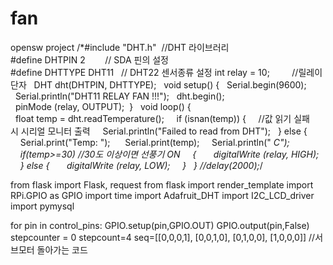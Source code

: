 # fan
opensw project
/*#include "DHT.h"  //DHT 라이브러리
 
#define DHTPIN 2        // SDA 핀의 설정
#define DHTTYPE DHT11   // DHT22 센서종류 설정
int relay = 10;         //릴레이단자
 
DHT dht(DHTPIN, DHTTYPE);
 
void setup() {
  Serial.begin(9600); 
  Serial.println("DHT11 RELAY FAN !!!");
  dht.begin();
  pinMode (relay, OUTPUT); 
}
 
void loop() {
  float temp = dht.readTemperature();
 
  if (isnan(temp)) {
    //값 읽기 실패시 시리얼 모니터 출력
    Serial.println("Failed to read from DHT");
  } else {
    Serial.print("Temp: "); 
    Serial.print(temp);
    Serial.println(" *C");
    
    if(temp>=30) //30도 이상이면 선풍기 ON
    {
      digitalWrite (relay, HIGH);
    } else {
      digitalWrite (relay, LOW);
    }
  }
//delay(2000);*/

from flask import Flask, request
from flask import render_template
import RPi.GPIO as GPIO
import time
import Adafruit_DHT
import I2C_LCD_driver
import pymysql

for pin in control_pins:
    GPIO.setup(pin,GPIO.OUT)
    GPIO.output(pin,False)
stepcounter = 0
stepcount=4
seq=[[0,0,0,1],
     [0,0,1,0],
     [0,1,0,0],
     [1,0,0,0]] //서브모터 돌아가는 코드
